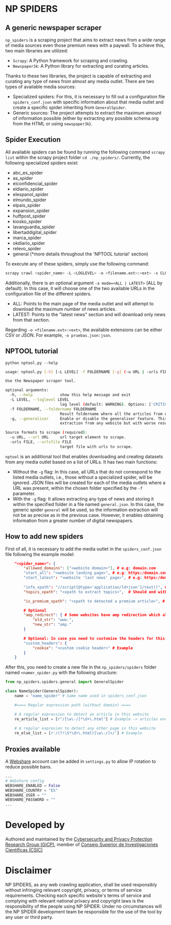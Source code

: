 # NP SPIDERS
## A generic newspaper scraper
`np_spiders` is a scraping project that aims to extract news from a wide range of media sources even those premium news with a paywall. To achieve this, two main libraries are utilized:
- `Scrapy`: A Python framework for scraping and crawling.
- `Newspaper3k`: A Python library for extracting and curating articles.

Thanks to these two libraries, the project is capable of extracting and curating any type of news from almost any media outlet. There are two types of available media sources:
- Specialized spiders: For this, it is necessary to fill out a configuration file `spiders_conf.json` with specific information about that media outlet and create a specific spider inheriting from `GeneralSpider`.
- Generic sources: The project attempts to extract the maximum amount of information possible (either by extracting any possible schema.org from the HTML or using `newspaper3k`).

## Spider Execution
All available spiders can be found by running the following command `scrapy list` within the scrapy project folder `cd ./np_spiders/`. Currently, the following specialized spiders exist:
- abc_es_spider
- as_spider
- elconfidencial_spider
- eldiario_spider
- elespanol_spider
- elmundo_spider
- elpais_spider
- expansion_spider
- huffpost_spider
- kiosko_spider
- lavanguardia_spider
- libertaddigital_spider
- marca_spider
- okdiario_spider
- relevo_spider
- general (*more details throughout the 'NPTOOL tutorial' section)

To execute any of these spiders, simply use the following command:
```bash
scrapy crawl <spider_name> -L <LOGLEVEL> -o <filename.ext>:<ext> -s CLOSESPIDER_PAGECOUNT=100 (Optional)
```

Additionally, there is an optional argument `-a mode=<ALL | LATEST>` (ALL by default). In this case, it will choose one of the two available URLs in the configuration file of the different spiders.
- ALL: Points to the main page of the media outlet and will attempt to download the maximum number of news articles.
- LATEST: Points to the "latest news" section and will download only news from that section.

Regarding `-o <filename.ext>:<ext>`, the available extensions can be either CSV or JSON. For example, `-o pruebas.json:json`.

## NPTOOL tutorial

`python nptool.py --help`
```bash
usage: nptool.py [-h] [-L LEVEL] -f FOLDERNAME [-g] (-u URL | -urls FILE)

Use the Newspaper scraper tool.

optional arguments:
  -h, --help            show this help message and exit
  -L LEVEL, --loglevel LEVEL
                        log level (default: WARNING). Options: ['CRITICAL', 'FATAL', 'ERROR', 'WARN', 'WARNING', 'INFO', 'DEBUG', 'NOTSET']
  -f FOLDERNAME, --foldername FOLDERNAME
                        Result foldername where all the articles from each domain will be stored (in different files).
  -g, --generaliser     Enable or disable the generaliser feature. This will active the general crawler andany url will be scraped (allowing information
                        extraction from any website but with worse results). Default is False.

Source formats to scrape (required):
  -u URL, --url URL     url target element to scrape.
  -urls FILE, --urlsfile FILE
                        target file with urls to scrape.
```

`nptool` is an additional tool that enables downloading and creating datasets from any media outlet based on a list of URLs. It has two main functions:
- Without the `-g` flag: In this case, all URLs that do not correspond to the listed media outlets, i.e., those without a specialized spider, will be ignored. JSON files will be created for each of the media outlets where a URL was present, within the chosen folder specified by the `-f` parameter.
- With the `-g` flag: It allows extracting any type of news and storing it within the specified folder in a file named `general.json`. In this case, the generic spider `general` will be used, so the information extraction will not be as precise as in the previous case. However, it enables obtaining information from a greater number of digital newspapers.

## How to add new spiders
First of all, it is necessary to add the media outlet in the `spiders_conf.json` file following the example model:

```JSON
    "<spider_name>": {
        "allowed_domains": ["<website domain>"], # e.g: domain.com
        "start_all": "<website landing page>", # e.g: https:/domain.com
        "start_latest": "<website 'last news' page>", # e.g: https:/domain.com/last
        
        "info_xpath": "//script[@type='application/ld+json']/text()", # xpath for the ld+json data
        "topics_xpath": "<xpath to extract topics>",  # Should end with /text()

        "is_premium_xpath": "<xpath to detected a premium article>", # Optional

        # Optional
        "amp_redirect": { # Some websites have amp redirection which allow bypass paywalls
            "old_str": "www.",
            "new_str": "amp."
        }

        # Optional: In case you need to customise the headers for this website
        "custom_headers": {
            "cookie": "<custom cookie header>" # Example
        }
    }
```

After this, you need to create a new file in the `np_spiders/spiders` folder named `<name>_spider.py` with the following structure:
```Python
from np_spiders.spiders.general import GeneralSpider

class NameSpider(GeneralSpider):
    name = "name_spider" # Same name used in spiders_conf.json 

    #==== Regular expression path (without domain) ====

    # A regular expression to detect an article in this website 
    re_article_list = [r"/[\w\-/]*\d+\.html"] # Example -> articles ends with XXXX.html
    
    # A regular expresion to detect any other page in this website
    re_else_list = [r'/(?!\S*\d+\.html)[\w\-/]+/'] # Example
```

## Proxies available
A [Webshare](webshare.io) account can be added in `settings.py` to allow IP rotation to reduce possible bans.

```Python
...
# Webshare config
WEBSHARE_ENABLED = False
WEBSHARE_COUNTRY = "ES"
WEBSHARE_USER = ""
WEBSHARE_PASSWORD = ""
...
```


# Developed by
Authored and maintained by the [Cybersecurity and Privacy Protection Research Group (GiCP)](https://gicp.es), member of [Consejo Superior de Investigaciones Científicas (CSIC)](https://csic.es/)


# Disclaimer
NP SPIDERS, as any web crawling application, shall be used responsibly without infringing relevant copyright, privacy, or terms of service requirements. Checking each specific website's terms of service and complying with relevant national privacy and copyright laws is the responsibility of the people using NP SPIDER. Under no circumstances will the NP SPIDER development team be responsible for the use of the tool by any user or third party.
